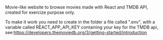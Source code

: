 Movie-like website to browse movies made with React and TMDB API, created for exercize purpose only.

To make it work you need to create in the folder a file called ".env", with a variable called REACT_APP_API_KEY containing your key for the TMDB api, see:https://developers.themoviedb.org/3/getting-started/introduction
